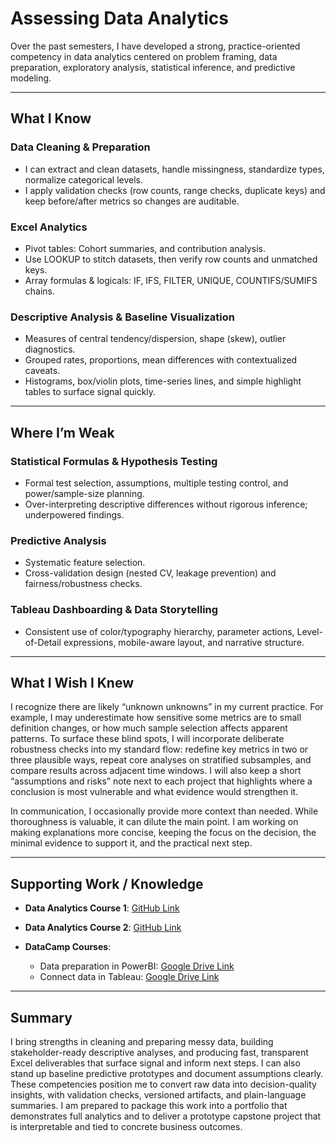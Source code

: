 # Assessing Data Analytics

Over the past semesters, I have developed a strong, practice-oriented competency in data analytics centered on problem framing, data preparation, exploratory analysis, statistical inference, and predictive modeling.

---

## What I Know

### Data Cleaning & Preparation
- I can extract and clean datasets, handle missingness, standardize types, normalize categorical levels.  
- I apply validation checks (row counts, range checks, duplicate keys) and keep before/after metrics so changes are auditable.

### Excel Analytics
- Pivot tables: Cohort summaries, and contribution analysis.  
- Use LOOKUP to stitch datasets, then verify row counts and unmatched keys.  
- Array formulas & logicals: IF, IFS, FILTER, UNIQUE, COUNTIFS/SUMIFS chains.

### Descriptive Analysis & Baseline Visualization
- Measures of central tendency/dispersion, shape (skew), outlier diagnostics.  
- Grouped rates, proportions, mean differences with contextualized caveats.  
- Histograms, box/violin plots, time-series lines, and simple highlight tables to surface signal quickly.

---

## Where I’m Weak

### Statistical Formulas & Hypothesis Testing
- Formal test selection, assumptions, multiple testing control, and power/sample-size planning.  
- Over-interpreting descriptive differences without rigorous inference; underpowered findings.

### Predictive Analysis
- Systematic feature selection.  
- Cross-validation design (nested CV, leakage prevention) and fairness/robustness checks.

### Tableau Dashboarding & Data Storytelling
- Consistent use of color/typography hierarchy, parameter actions, Level-of-Detail expressions, mobile-aware layout, and narrative structure.

---

## What I Wish I Knew

I recognize there are likely “unknown unknowns” in my current practice. For example, I may underestimate how sensitive some metrics are to small definition changes, or how much sample selection affects apparent patterns. To surface these blind spots, I will incorporate deliberate robustness checks into my standard flow: redefine key metrics in two or three plausible ways, repeat core analyses on stratified subsamples, and compare results across adjacent time windows. I will also keep a short “assumptions and risks” note next to each project that highlights where a conclusion is most vulnerable and what evidence would strengthen it.

In communication, I occasionally provide more context than needed. While thoroughness is valuable, it can dilute the main point. I am working on making explanations more concise, keeping the focus on the decision, the minimal evidence to support it, and the practical next step.

---

## Supporting Work / Knowledge

- **Data Analytics Course 1**: [GitHub Link](https://github.com/ptphamtx/Data-Analytics-1/tree/main)

- **Data Analytics Course 2**: [GitHub Link](https://github.com/ptphamtx/Data-Analytics-2/tree/main)

- **DataCamp Courses**:  
  - Data preparation in PowerBI: [Google Drive Link](https://drive.google.com/file/d/1Y6UaGliStjpzDWfzUGV_-HXl2bQZBpa9/view?usp=sharing)  
  - Connect data in Tableau: [Google Drive Link](https://drive.google.com/file/d/1hakiuRdtlbkIRXp-LZ0jdprRQ0mKjz3Y/view?usp=sharing)

---

## Summary

I bring strengths in cleaning and preparing messy data, building stakeholder-ready descriptive analyses, and producing fast, transparent Excel deliverables that surface signal and inform next steps. I can also stand up baseline predictive prototypes and document assumptions clearly. These competencies position me to convert raw data into decision-quality insights, with validation checks, versioned artifacts, and plain-language summaries. I am prepared to package this work into a portfolio that demonstrates full analytics and to deliver a prototype capstone project that is interpretable and tied to concrete business outcomes.
